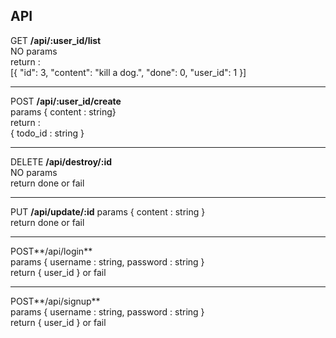 API
---
GET **/api/:user_id/list**  
NO params  
return :  
[{
"id": 3,
"content": "kill a dog.",
"done": 0,
"user_id": 1
}]

---
POST **/api/:user_id/create**  
params  { content : string}  
return :  
{ todo_id : string }

---
DELETE **/api/destroy/:id**  
NO params  
return done  or  fail

---
PUT **/api/update/:id**
params  { content : string }  
return done  or  fail


---
POST**/api/login**  
params  { username : string, password : string }    
return { user_id } or fail  

---
POST**/api/signup**  
params  { username : string, password : string }    
return { user_id } or fail 
